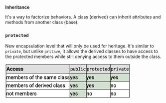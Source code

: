 **Inheritance**

It's a way to factorize behaviors.
A class (derived) can inherit attributes and methods from another class (base).

### `protected`
New encapsulation level that will only be used for heritage. It's similar to `private`, but unlike `pritave`, it allows the derived classes to have access to the protected members while still denying access to them outside the class.

<img src="Screenshot.png" alt="encapsulation comparision table" width="400"/>